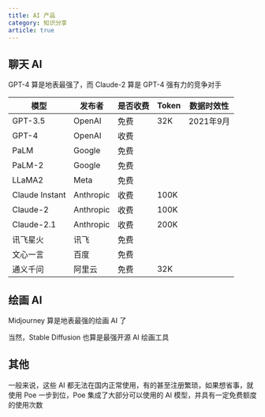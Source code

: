 ```yaml
---
title: AI 产品
category: 知识分享
article: true
---
```


## 聊天 AI

GPT-4 算是地表最强了，而 Claude-2 算是 GPT-4 强有力的竞争对手

| 模型           | 发布者    | 是否收费 | Token | 数据时效性 |
| -------------- | --------- | -------- | ----- | ---------- |
| GPT-3.5        | OpenAI    | 免费     | 32K   | 2021年9月  |
| GPT-4          | OpenAI    | 收费     |       |            |
| PaLM           | Google    | 免费     |       |            |
| PaLM-2         | Google    | 免费     |       |            |
| LLaMA2         | Meta      | 免费     |       |            |
| Claude Instant | Anthropic | 收费     | 100K  |            |
| Claude-2       | Anthropic | 收费     | 100K  |            |
| Claude-2.1     | Anthropic | 收费     | 200K  |            |
| 讯飞星火       | 讯飞      | 免费     |       |            |
| 文心一言       | 百度      | 免费     |       |            |
| 通义千问       | 阿里云    | 免费     | 32K   |            |

## 绘画 AI

Midjourney 算是地表最强的绘画 AI 了

当然，Stable Diffusion 也算是最强开源 AI 绘画工具

## 其他

一般来说，这些 AI 都无法在国内正常使用，有的甚至注册繁琐，如果想省事，就使用 Poe 一步到位，Poe 集成了大部分可以使用的 AI 模型，并具有一定免费额度的使用次数

